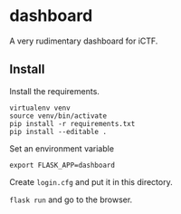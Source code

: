 # dashboard

A very rudimentary dashboard for iCTF.

## Install

Install the requirements.
```
virtualenv venv
source venv/bin/activate
pip install -r requirements.txt
pip install --editable .
```

Set an environment variable

```
export FLASK_APP=dashboard
```

Create `login.cfg` and put it in this directory.

`flask run` and go to the browser.
